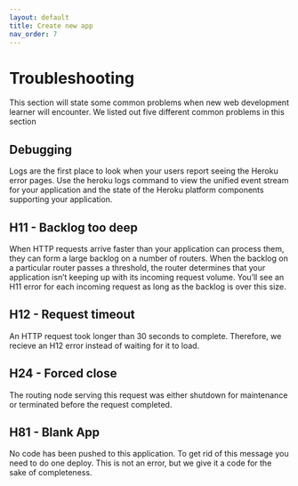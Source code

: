 ```yaml
---
layout: default
title: Create new app
nav_order: 7
---
```


# Troubleshooting
This section will state some common problems when new web development learner will encounter. 
We listed out five different common problems in this section

## Debugging
Logs are the first place to look when your users report seeing the Heroku error pages. Use the heroku logs command to view the unified event stream for your application and the state of the Heroku platform components supporting your application.

## H11 - Backlog too deep
When HTTP requests arrive faster than your application can process them, they can form a large backlog on a number of routers. When the backlog on a particular router passes a threshold, the router determines that your application isn’t keeping up with its incoming request volume. You’ll see an H11 error for each incoming request as long as the backlog is over this size.

## H12 - Request timeout
An HTTP request took longer than 30 seconds to complete. Therefore, we recieve an H12 error instead of waiting for it to load.

## H24 - Forced close
The routing node serving this request was either shutdown for maintenance or terminated before the request completed.
## H81 - Blank App
No code has been pushed to this application. To get rid of this message you need to do one deploy. This is not an error, but we give it a code for the sake of completeness.
